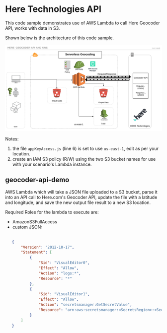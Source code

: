 # Here Technologies API

This code sample demonstrates use of AWS Lambda to call Here Geocoder API, works with data in S3.

Shown below is the architecture of this code sample.  

![geocoder-and-aws](/images/geocoder-and-aws.png)

Notes: 
1) the file `appKeyAccess.js` (line 6) is set to use `us-east-1`, edit as per your location.
2) create an IAM S3 policy (R/W) using the two S3 bucket names for use with your scenario's Lambda instance.

## geocoder-api-demo
AWS Lambda which will take a JSON file uploaded to a S3 bucket, parse it into an API call to Here.com's Geocoder API, update the file with a latitude and longitude, and save the new output file result to a new S3 location.

Required Roles for the lambda to execute are:
 - AmazonS3FullAccess
 - custom JSON:
 ```JSON
 
    {
        "Version": "2012-10-17",
        "Statement": [
            {
                "Sid": "VisualEditor0",
                "Effect": "Allow",
                "Action": "logs:*",
                "Resource": "*"
            },
            {
                "Sid": "VisualEditor1",
                "Effect": "Allow",
                "Action": "secretsmanager:GetSecretValue",
                "Resource": "arn:aws:secretsmanager:<SecretsRegion>:<SecretsAccount>:secret:<SecretName>"
            }
        ]
    }
```
